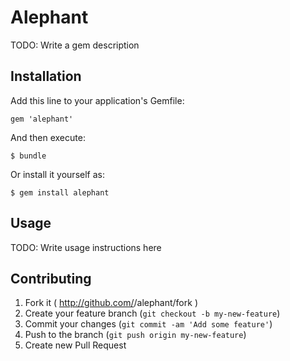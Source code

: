 # Alephant

TODO: Write a gem description

## Installation

Add this line to your application's Gemfile:

    gem 'alephant'

And then execute:

    $ bundle

Or install it yourself as:

    $ gem install alephant

## Usage

TODO: Write usage instructions here

## Contributing

1. Fork it ( http://github.com/<my-github-username>/alephant/fork )
2. Create your feature branch (`git checkout -b my-new-feature`)
3. Commit your changes (`git commit -am 'Add some feature'`)
4. Push to the branch (`git push origin my-new-feature`)
5. Create new Pull Request
